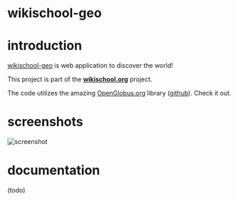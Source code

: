 # wikischool-geo

# introduction

[wikischool-geo](https://wikischool.org/app/geo/) is web application to discover the world!

This project is part of the [**wikischool.org**](https://wikischool.org) project.

The code utilizes the amazing [OpenGlobus.org](http://openglobus.org/) library ([github](https://github.com/OpenGlobus/OpenGlobus)). Check it out.


# screenshots

![screenshot](https://wikischool.org/_media/geo-screenshot-001.jpg "screenshot")

# documentation

(todo)
